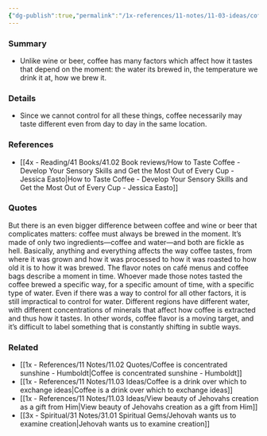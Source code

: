 ```yaml
---
{"dg-publish":true,"permalink":"/1x-references/11-notes/11-03-ideas/coffee-taste-can-be-affected-by-so-many-factors/","title":"Coffee taste can be affected by so many factors","created":"2024-02-14T20:18:34.503+03:00","updated":"2024-02-14T20:18:34.503+03:00"}
---
```



### Summary
- Unlike wine or beer, coffee has many factors which affect how it tastes that depend on the moment: the water its brewed in, the temperature we drink it at, how we brew it.

### Details
- Since we cannot control for all these things, coffee necessarily may taste different even from day to day in the same location.

### References
- [[4x - Reading/41 Books/41.02 Book reviews/How to Taste Coffee - Develop Your Sensory Skills and Get the Most Out of Every Cup - Jessica Easto\|How to Taste Coffee - Develop Your Sensory Skills and Get the Most Out of Every Cup - Jessica Easto]]

### Quotes
But there is an even bigger difference between coffee and wine or beer that complicates matters: coffee must always be brewed in the moment. It’s made of only two ingredients—coffee and water—and both are fickle as hell. Basically, anything and everything affects the way coffee tastes, from where it was grown and how it was processed to how it was roasted to how old it is to how it was brewed. The flavor notes on café menus and coffee bags describe a moment in time. Whoever made those notes tasted the coffee brewed a specific way, for a specific amount of time, with a specific type of water. Even if there was a way to control for all other factors, it is still impractical to control for water. Different regions have different water, with different concentrations of minerals that affect how coffee is extracted and thus how it tastes. In other words, coffee flavor is a moving target, and it’s difficult to label something that is constantly shifting in subtle ways.

### Related
- [[1x - References/11 Notes/11.02 Quotes/Coffee is concentrated sunshine - Humboldt\|Coffee is concentrated sunshine - Humboldt]]
- [[1x - References/11 Notes/11.03 Ideas/Coffee is a drink over which to exchange ideas\|Coffee is a drink over which to exchange ideas]]
- [[1x - References/11 Notes/11.03 Ideas/View beauty of Jehovahs creation as a gift from Him\|View beauty of Jehovahs creation as a gift from Him]]
- [[3x - Spiritual/31 Notes/31.01 Spiritual Gems/Jehovah wants us to examine creation\|Jehovah wants us to examine creation]]